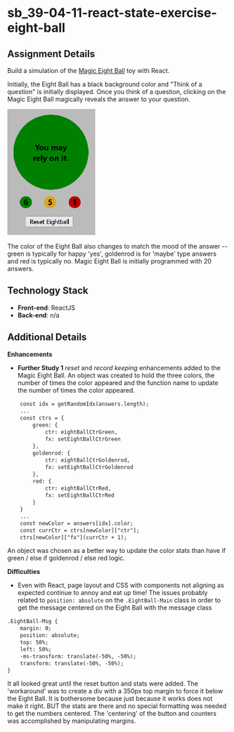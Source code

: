 # sb_39-04-11-react-state-exercise-eight-ball

## Assignment Details

Build a simulation of the [Magic Eight Ball](https://shop.mattel.com/shop/en-us/ms/magic-8-ball-retro-style-dhw39) toy with React.

Initially, the Eight Ball has a black background color and "Think of a question" is initially displayed. Once you think of a question, clicking on the Magic Eight Ball magically reveals the answer to your question. 

![Magic Eight Ball](./src/static/MagicEightBall.png)

The color of the Eight Ball also changes to match the mood of the answer -- green is typically for happy 'yes', goldenrod is for 'maybe' type answers and red is typically no. Magic Eight Ball is initially programmed with 20 answers.

 
## Technology Stack
- **Front-end**: ReactJS
- **Back-end**: n/a


## Additional Details

**Enhancements**
- **Further Study 1** *reset* and *record keeping* enhancements added to the Magic Eight Ball. An object was created to hold the three colors, the number of times the color appeared and the function name to update the number of times the color appeared. 
```
    const idx = getRandomIdx(answers.length);
    ...
    const ctrs = {
        green: {
            ctr: eightBallCtrGreen,
            fx: setEightBallCtrGreen
        },
        goldenrod: {
            ctr: eightBallCtrGoldenrod,
            fx: setEightBallCtrGoldenrod
        },
        red: {
            ctr: eightBallCtrRed,
            fx: setEightBallCtrRed
        }
    }
    ...
    const newColor = answers[idx].color;
    const currCtr = ctrs[newColor]["ctr"];
    ctrs[newColor]["fx"](currCtr + 1);
```
An object was chosen as a better way to update the color stats than have if green / else if goldenrod / else red logic.


**Difficulties**
- Even with React, page layout and CSS with components not aligning as expected continue to annoy and eat up time! The issues probably related to 
`position: absolute` on the `.EightBall-Main` class in order to get the message centered on the Eight Ball with the message class
```
.EightBall-Msg {
    margin: 0;
    position: absolute;
    top: 50%;
    left: 50%;
    -ms-transform: translate(-50%, -50%);
    transform: translate(-50%, -50%);
}
```
It all looked great until the reset button and stats were added. The 'workaround' was to create a div with a 350px top margin to force it below the Eight Ball. It is bothersome because just because it works does not make it right. BUT the stats are there and no special formatting was needed to get the numbers centered. The 'centering' of the button and counters was accomplished by manipulating margins.

